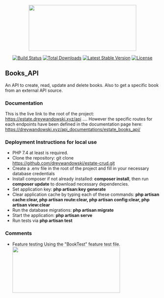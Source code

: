 <p align="center"><a href="https://estate-api.dreywandowski.xyz/" target="_blank"><img src="https://dreywandowski.xyz/images/studentbooks.svg" width="350" height="150"></a></p>

<p align="center">
<a href="#"><img src="https://travis-ci.org/laravel/framework.svg" alt="Build Status"></a>
<a href="#"><img src="https://img.shields.io/packagist/dt/laravel/framework" alt="Total Downloads"></a>
<a href="#"><img src="https://img.shields.io/packagist/v/laravel/framework" alt="Latest Stable Version"></a>
<a href="#"><img src="https://img.shields.io/packagist/l/laravel/framework" alt="License"></a>
</p>

## Books_API

An API to create, read, update and delete books.
Also to get a specific book from an external API source.
 

 ### Documentation
 This is the live link to the root of the project: https://estate.dreywandowski.xyz/api .... 
 However the specific routes for each endpoints have been defined in the documentation page here:
 https://dreywandowski.xyz/api_documentations/estate_books_api/
 

  ### Deployment Instructions for local use
  - PHP 7.4 at least is required.
  - Clone the repository: git clone https://github.com/dreywandowski/estate-crud.git
  - Create a .env file in the root of the project and fill in your necessary database credentials 
  - Install composer if not already installed: **composer install**, then run **composer update** to download necessary dependencies.
  - Set application key: **php artisan:key generate**
  - Clear application cache by typing each of these commands: **php artisan cache:clear, php artisan route:clear, php artisan config:clear, php artisan view:clear**
  - Run the database migrations: **php artisan migrate**
  - Start the application: **php artisan serve**
  - Run tests via **php artisan test**
 
 ### Comments
 - Feature testing Using the "BookTest" feature test file.
 <img src="https://dreywandowski.xyz/images/ Screenshot 2022-11-03 at 09.46.21.png" width="350" height="150"></a></p>

    



 
 
